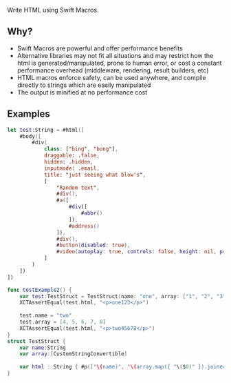Write HTML using Swift Macros.

## Why?
- Swift Macros are powerful and offer performance benefits
- Alternative libraries may not fit all situations and may restrict how the html is generated/manipulated, prone to human error, or cost a constant performance overhead (middleware, rendering, result builders, etc)
- HTML macros enforce safety, can be used anywhere, and compile directly to strings which are easily manipulated
- The output is minified at no performance cost
## Examples
```swift
let test:String = #html([
    #body([
        #div(
            class: ["bing", "bong"],
            draggable: .false,
            hidden: .hidden,
            inputmode: .email,
            title: "just seeing what blow's",
            [
                "Random text",
                #div(),
                #a([
                    #div([
                        #abbr()
                    ]),
                    #address()
                ]),
                #div(),
                #button(disabled: true),
                #video(autoplay: true, controls: false, height: nil, preload: .auto, src: "https://github.com/RandomHashTags/litleagues", width: .centimeters(1)),
            ]
        )
    ])
])
```
```swift
func testExample2() {
    var test:TestStruct = TestStruct(name: "one", array: ["1", "2", "3"])
    XCTAssertEqual(test.html, "<p>one123</p>")
    
    test.name = "two"
    test.array = [4, 5, 6, 7, 8]
    XCTAssertEqual(test.html, "<p>two45678</p>")
}
struct TestStruct {
    var name:String
    var array:[CustomStringConvertible]
    
    var html : String { #p(["\(name)", "\(array.map({ "\($0)" }).joined())"]) }
}
```
